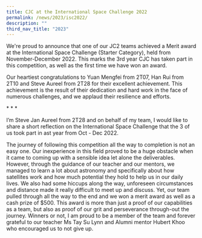 ```yaml
---
title: CJC at the International Space Challenge 2022
permalink: /news/2023/isc2022/
description: ""
third_nav_title: "2023"
---
```

We're proud to announce that one of our JC2 teams achieved a Merit award at the International Space Challenge (Starter Category), held from November-December 2022. This marks the 3rd year CJC has taken part in this competition, as well as the first time we have won an award. 

Our heartiest congratulations to Yuan Mengfei from 2T07, Han Rui from 2T10 and Steve Aureel from 2T28 for their excellent achievement. This achievement is the result of their dedication and hard work in the face of numerous challenges, and we applaud their resilience and efforts.

\* \* \*

I’m Steve Jan Aureel from 2T28 and on behalf of my team, I would like to share a short reflection on the International Space Challenge that the 3 of us took part in ast year from Oct - Dec 2022.

The journey of following this competition all the way to completion is not an easy one. Our inexperience in this field proved to be a huge obstacle when it came to coming up with a sensible idea let alone the deliverables. However, through the guidance of our teacher and our mentors, we managed to learn a lot about astronomy and specifically about how satellites work and how much potential they hold to help us in our daily lives. We also had some hiccups along the way, unforeseen circumstances and distance made it really difficult to meet up and discuss. Yet, our team pulled through all the way to the end and we won a merit award as well as a cash prize of $500. This award is more than just a proof of our capabilities as a team, but also as proof of our grit and perseverance through-out the journey. Winners or not, I am proud to be a member of the team and forever grateful to our teacher Ms Tay Su Lynn and Alumni mentor Hubert Khoo who encouraged us to not give up.